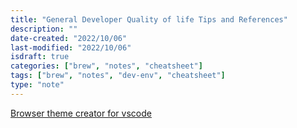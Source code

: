 ```yaml
---
title: "General Developer Quality of life Tips and References"
description: ""
date-created: "2022/10/06"
last-modified: "2022/10/06"
isdraft: true
categories: ["brew", "notes", "cheatsheet"]
tags: ["brew", "notes", "dev-env", "cheatsheet"]
type: "note"
---
```


[Browser theme creator for vscode ](https://themes.vscode.one/edit/local/)
